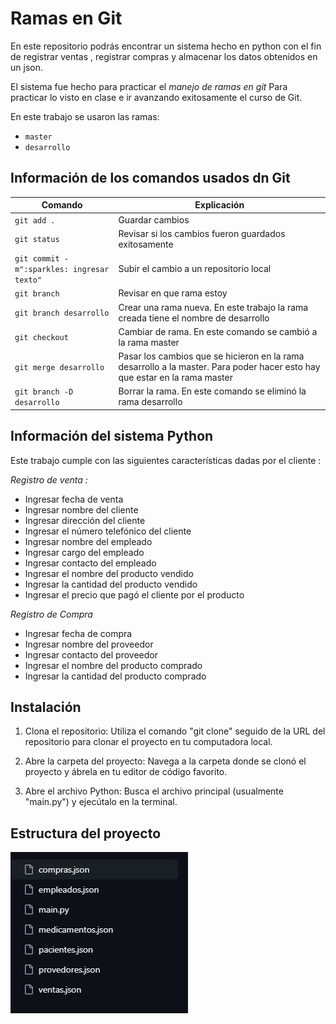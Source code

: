 # Ramas en Git 

En este repositorio podrás encontrar un sistema hecho en python con el fin de registrar ventas , registrar compras y almacenar los datos obtenidos  en un json.

El sistema fue hecho para practicar el *manejo de ramas en git* Para practicar lo visto en clase e ir avanzando exitosamente  el curso de Git.

En este trabajo se usaron las ramas: 

* ```master```
* ```desarrollo```

## Información de los comandos usados dn Git

|Comando| Explicación|
|--|--|
|```git add .```| Guardar cambios|
|```git status```| Revisar si los cambios fueron guardados exitosamente|
|```git commit -m":sparkles: ingresar texto"```| Subir el cambio a un repositorio local|
|```git branch ```| Revisar en que rama estoy|
|```git branch desarrollo ```| Crear una rama nueva. En este trabajo la rama creada tiene el nombre de desarrollo|
|```git checkout ``` | Cambiar de rama. En este comando se cambió a la rama master|
|```git merge desarrollo```| Pasar los cambios que se hicieron en la rama desarrollo a la master. Para poder hacer esto hay que estar en la rama master|
|```git branch -D desarrollo```| Borrar la rama. En este comando se eliminó la rama desarrollo|

## Información del sistema Python

Este trabajo cumple con las siguientes características dadas por el cliente : 

*Registro de venta :*

* Ingresar fecha de venta
* Ingresar nombre del cliente
* Ingresar dirección del cliente
* Ingresar el número telefónico del cliente
* Ingresar nombre del empleado
* Ingresar cargo del empleado 
* Ingresar contacto del empleado 
* Ingresar el nombre del producto vendido 
* Ingresar la cantidad del producto vendido 
* Ingresar el precio que pagó el cliente por el producto 

*Registro de Compra*

* Ingresar fecha de compra
* Ingresar nombre del proveedor
* Ingresar contacto del proveedor 
* Ingresar el nombre del producto comprado 
* Ingresar la cantidad del producto comprado

## Instalación 
1. Clona el repositorio: Utiliza el comando "git clone" seguido de la URL del repositorio para clonar el proyecto en tu computadora local.

2. Abre la carpeta del proyecto: Navega a la carpeta donde se clonó el proyecto y ábrela en tu editor de código favorito.

3. Abre el archivo Python: Busca el archivo principal (usualmente "main.py") y ejecútalo en la terminal.

## Estructura del proyecto

![alt text](image.png)